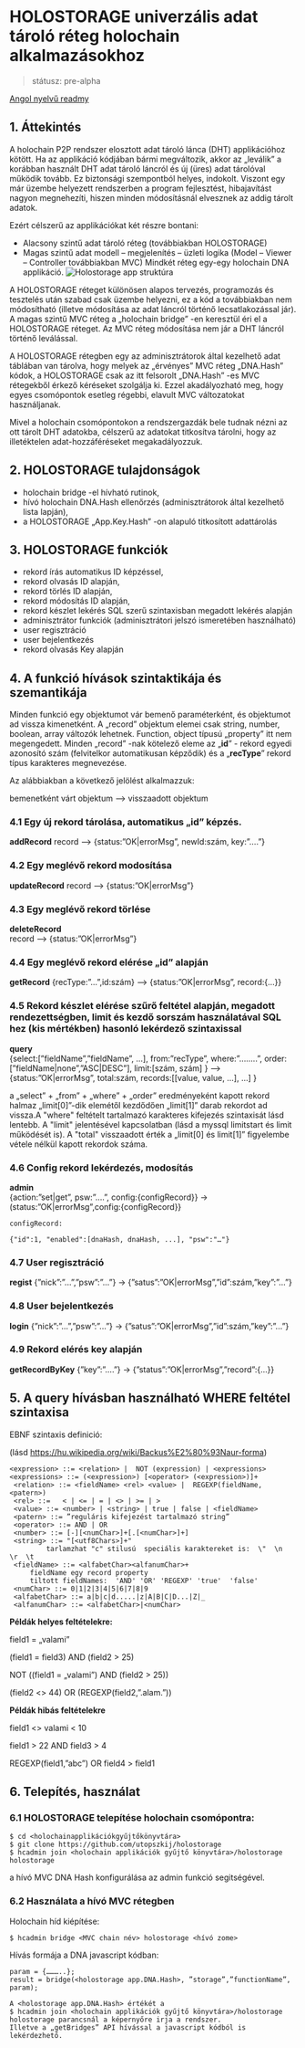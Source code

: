 # HOLOSTORAGE univerzális adat tároló réteg holochain alkalmazásokhoz

>státusz: pre-alpha

[Angol nyelvű readmy](https://github.com/utopszkij/holostorage/blob/master/readme.md) 

## 1. Áttekintés
A holochain P2P rendszer elosztott adat tároló lánca (DHT) applikációhoz kötött. Ha az applikáció kódjában bármi megváltozik, akkor az „leválik” a korábban használt DHT adat tároló láncról és új (üres) adat tárolóval működik tovább. Ez biztonsági szempontból helyes, indokolt. Viszont egy már üzembe helyezett rendszerben a program fejlesztést, hibajavítást  nagyon megnehezíti, hiszen minden módosításnál elvesznek az addig tárolt adatok.

Ezért célszerű az applikációkat két részre bontani:
- Alacsony szintű adat tároló réteg (továbbiakban HOLOSTORAGE)
- Magas szintű adat modell – megjelenítés – üzleti logika (Model – Viewer – Controller továbbiakban MVC)
Mindkét réteg egy-egy holochain DNA applikáció.
![Holostorage app struktúra](https://github.com/utopszkij/holostorage/raw/master/holostorage-app-structure.png) 

A HOLOSTORAGE réteget különösen alapos tervezés, programozás és tesztelés után szabad csak üzembe helyezni, ez a kód a továbbiakban nem módosítható (illetve módosítása az adat láncról történő lecsatlakozással jár). A magas szintű MVC réteg a „holochain bridge” -en keresztül éri el a HOLOSTORAGE réteget. Az MVC réteg módosítása nem jár a DHT láncról történő leválással.

A HOLOSTORAGE rétegben egy az adminisztrátorok által kezelhető adat táblában van tárolva, hogy melyek az „érvényes” MVC réteg „DNA.Hash” kódok, a HOLOSTORAGE csak az itt felsorolt „DNA.Hash” -es  MVC rétegekből érkező kéréseket szolgálja ki. Ezzel akadályozható meg, hogy egyes csomópontok esetleg régebbi, elavult MVC változatokat használjanak.

Mivel a holochain csomópontokon a rendszergazdák bele tudnak nézni az ott tárolt DHT adatokba, célszerű az adatokat titkosítva tárolni, hogy az illetéktelen adat-hozzáféréseket megakadályozzuk.

## 2. HOLOSTORAGE tulajdonságok
- holochain bridge -el hívható rutinok,
- hívó holochain DNA.Hash ellenőrzés (adminisztrátorok által kezelhető lista lapján),
- a HOLOSTORAGE „App.Key.Hash” -on alapuló titkosított adattárolás

## 3. HOLOSTORAGE funkciók
- rekord írás automatikus ID képzéssel,
- rekord olvasás ID alapján,
- rekord törlés ID alapján,
- rekord módosítás ID alapján,
- rekord készlet lekérés SQL szerű szintaxisban megadott lekérés alapján
- adminisztrátor funkciók (adminisztrátori jelszó ismeretében használható)
- user regisztráció
- user bejelentkezés
- rekord olvasás Key alapján

## 4. A funkció hívások szintaktikája és szemantikája
Minden funkció egy objektumot vár bemenő paraméterként, és objektumot ad vissza kimenetként.
A „record” objektum elemei csak string, number, boolean, array változók lehetnek. Function, object  típusú „property” itt nem megengedett. Minden „record” -nak kötelező eleme az 
„**id**” - rekord egyedi azonosító szám (felvitelkor automatikusan képződik) és a
„**recType**” rekord típus karakteres megnevezése.

Az alábbiakban a következő jelölést alkalmazzuk:

bemenetként várt objektum  --> visszaadott objektum 

### 4.1 Egy új rekord tárolása, automatikus „id” képzés.

**addRecord** 
	record --> {status:”OK|errorMsg”, newId:szám, key:”….”}

### 4.2 Egy meglévő rekord modosítása

**updateRecord**
	record --> {status:”OK|errorMsg”}

### 4.3 Egy meglévő rekord törlése

**deleteRecord**	
	record --> {status:”OK|errorMsg”}

### 4.4 Egy meglévő rekord elérése „id” alapján

**getRecord** 
	{recType:”...”,id:szám} --> {status:”OK|errorMsg”, record:{…}}

### 4.5 Rekord készlet elérése szűrő feltétel alapján, megadott rendezettségben, limit és kezdő sorszám használatával SQL hez (kis mértékben) hasonló lekérdező szintaxissal

**query**	
	{select:[”fieldName”,”fieldName”, ...],
	  from:”recType”,
	  where:”……..”,
	  order:[”fieldName|none”,”ASC|DESC”],
	  limit:[szám, szám]
	} --> 
	{status:”OK|errorMsg”, 
	  total:szám, 
	  records:[[value, value, ...], ...]
	}

a „select” + „from” + „where” + „order” eredményeként kapott rekord halmaz „limit[0]”-dik elemétől kezdődően „limit[1]” darab rekordot ad vissza.A "where" feltételt tartalmazó karakteres kifejezés szintaxisát lásd lentebb. 	A "limit" jelentésével kapcsolatban (lásd a myssql limitstart és limit működését is). A "total" visszaadott érték a „limit[0] és limit[1]” figyelembe vétele 	nélkül kapott 	rekordok száma.

### 4.6 Config rekord lekérdezés, modosítás

**admin**	
	{action:”set|get”, psw:”….”, config:{configRecord}} →
		 (status:”OK|errorMsg”,config:{configRecord}}  

	configRecord:

	{"id":1, "enabled":[dnaHash, dnaHash, ...], "psw":"…"}

### 4.7 User regisztráció

**regist**
	{”nick”:”...”,”psw”:”...”}  → {”satus”:”OK|errorMsg”,”id”:szám,”key”:”...”}

### 4.8 User bejelentkezés

**login**
	{”nick”:”...”,”psw”:”...”}  → {”satus”:”OK|errorMsg”,”id”:szám,”key”:”...”}

### 4.9 Rekord elérés key alapján

**getRecordByKey**
	{”key”:”….”} → {”status”:”OK|errorMsg”,”record”:{...}}
## 5. A query hívásban használható WHERE feltétel szintaxisa
EBNF szintaxis definició:

   (lásd https://hu.wikipedia.org/wiki/Backus%E2%80%93Naur-forma)
```
<expression> ::= <relation> |  NOT (expression) | <expressions>
<expressions> ::= (<expression>) [<operator> (<expression>)]+
 <relation> ::= <fieldName> <rel> <value> |  REGEXP(fieldName, <patern>)
 <rel> ::=   < | <= | = | <> | >= | >
 <value> ::= <number> | <string> | true | false | <fieldName>
 <patern> ::= ”reguláris kifejezést tartalmazó string”
 <operator> ::= AND | OR
 <number> ::= [-][<numChar>]+[.[<numChar>]+]
 <string> ::= "[<utf8Chars>]+"
    	 tarlamzhat "c" stilusú  speciális karaktereket is:  \"  \n  \r  \t
 <fieldName> ::= <alfabetChar><alfanumChar>+
	 fieldName egy record property
 	 tiltott fieldNames:  'AND' 'OR' 'REGEXP' 'true'  'false'
 <numChar> ::= 0|1|2|3|4|5|6|7|8|9
 <alfabetChar> ::= a|b|c|d.....|z|A|B|C|D...|Z|_
 <alfanumChar> ::= <alfabetChar>|<numChar>
```
**Példák helyes feltételekre:**

field1 = „valami”

(field1 = field3) AND (field2 > 25)

NOT ((field1 = „valami”) AND (field2 > 25))

(field2 <> 44) OR (REGEXP(field2,”.alam.”))

**Példák hibás feltételekre**

field1 <> valami < 10

field1 > 22 AND field3 > 4

REGEXP(field1,”abc”) OR field4 > field1

## 6. Telepítés, használat

### 6.1 HOLOSTORAGE telepítése holochain csomópontra:
```
$ cd <holochainapplikációkgyűjtőkönyvtára>                                                         
$ git clone https://github.com/utopszkij/holostorage
$ hcadmin join <holochain applikációk gyűjtő könyvtára>/holostorage holostorage
```
a hívó MVC DNA Hash konfigurálása az admin funkció segitségével.

### 6.2 Használata a hívó MVC rétegben
Holochain híd kiépítése:
```
$ hcadmin bridge <MVC chain név> holostorage <hívó zome>                              
```
Hívás formája a DNA javascript kódban:
```
param = {………..};
result = bridge(<holostorage app.DNA.Hash>, ”storage”,”functionName”, param);

A <holostorage app.DNA.Hash> értékét a 
$ hcadmin join <holochain applikációk gyűjtő könyvtára>/holostorage holostorage	parancsnál a képernyőre irja a rendszer.
Illetve a „getBridges” API hívással a javascript kódból is lekérdezhető.
```
	






